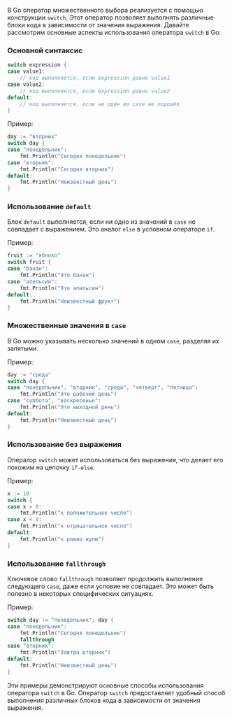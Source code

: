 В Go оператор множественного выбора реализуется с помощью конструкции `switch`. Этот оператор позволяет выполнять различные блоки кода в зависимости от значения выражения. Давайте рассмотрим основные аспекты использования оператора `switch` в Go:

### Основной синтаксис

```go
switch expression {
case value1:
    // код выполняется, если expression равно value1
case value2:
    // код выполняется, если expression равно value2
default:
    // код выполняется, если ни один из case не подошёл
}
```

Пример:

```go
day := "вторник"
switch day {
case "понедельник":
    fmt.Println("Сегодня понедельник")
case "вторник":
    fmt.Println("Сегодня вторник")
default:
    fmt.Println("Неизвестный день")
}
```

### Использование `default`

Блок `default` выполняется, если ни одно из значений в `case` не совпадает с выражением. Это аналог `else` в условном операторе `if`.

Пример:

```go
fruit := "яблоко"
switch fruit {
case "банан":
    fmt.Println("Это банан")
case "апельсин":
    fmt.Println("Это апельсин")
default:
    fmt.Println("Неизвестный фрукт")
}
```

### Множественные значения в `case`

В Go можно указывать несколько значений в одном `case`, разделяя их запятыми.

Пример:

```go
day := "среда"
switch day {
case "понедельник", "вторник", "среда", "четверг", "пятница":
    fmt.Println("Это рабочий день")
case "суббота", "воскресенье":
    fmt.Println("Это выходной день")
default:
    fmt.Println("Неизвестный день")
}
```

### Использование без выражения

Оператор `switch` может использоваться без выражения, что делает его похожим на цепочку `if-else`.

Пример:

```go
x := 10
switch {
case x > 0:
    fmt.Println("x положительное число")
case x < 0:
    fmt.Println("x отрицательное число")
default:
    fmt.Println("x равно нулю")
}
```

### Использование `fallthrough`

Ключевое слово `fallthrough` позволяет продолжить выполнение следующего `case`, даже если условие не совпадает. Это может быть полезно в некоторых специфических ситуациях.

Пример:

```go
switch day := "понедельник"; day {
case "понедельник":
    fmt.Println("Сегодня понедельник")
    fallthrough
case "вторник":
    fmt.Println("Завтра вторник")
default:
    fmt.Println("Неизвестный день")
}
```

Эти примеры демонстрируют основные способы использования оператора `switch` в Go. Оператор `switch` предоставляет удобный способ выполнения различных блоков кода в зависимости от значения выражения.